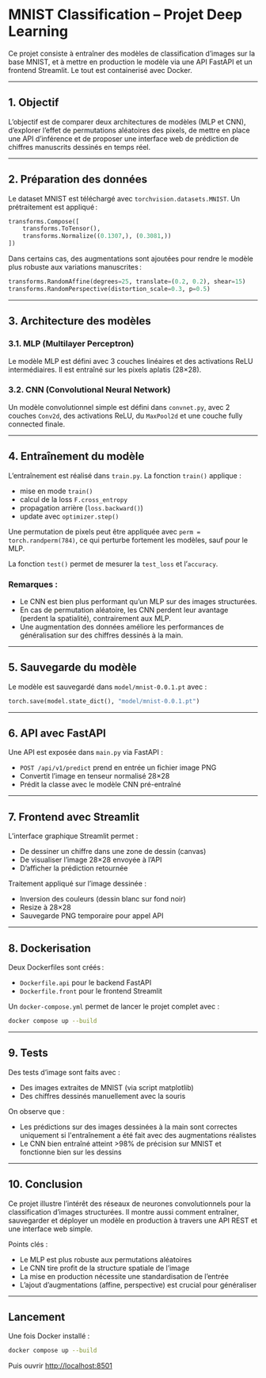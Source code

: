 # MNIST Classification – Projet Deep Learning

Ce projet consiste à entraîner des modèles de classification d’images sur la base MNIST, et à mettre en production le modèle via une API FastAPI et un frontend Streamlit. Le tout est containerisé avec Docker.

---

## 1. Objectif

L’objectif est de comparer deux architectures de modèles (MLP et CNN), d’explorer l’effet de permutations aléatoires des pixels, de mettre en place une API d’inférence et de proposer une interface web de prédiction de chiffres manuscrits dessinés en temps réel.

---

## 2. Préparation des données

Le dataset MNIST est téléchargé avec `torchvision.datasets.MNIST`. Un prétraitement est appliqué :

```python
transforms.Compose([
    transforms.ToTensor(),
    transforms.Normalize((0.1307,), (0.3081,))
])
```

Dans certains cas, des augmentations sont ajoutées pour rendre le modèle plus robuste aux variations manuscrites :

```python
transforms.RandomAffine(degrees=25, translate=(0.2, 0.2), shear=15)
transforms.RandomPerspective(distortion_scale=0.3, p=0.5)
```

---

## 3. Architecture des modèles

### 3.1. MLP (Multilayer Perceptron)

Le modèle MLP est défini avec 3 couches linéaires et des activations ReLU intermédiaires. Il est entraîné sur les pixels aplatis (28×28).

### 3.2. CNN (Convolutional Neural Network)

Un modèle convolutionnel simple est défini dans `convnet.py`, avec 2 couches `Conv2d`, des activations ReLU, du `MaxPool2d` et une couche fully connected finale.

---

## 4. Entraînement du modèle

L’entraînement est réalisé dans `train.py`. La fonction `train()` applique :

- mise en mode `train()`
- calcul de la loss `F.cross_entropy`
- propagation arrière (`loss.backward()`)
- update avec `optimizer.step()`

Une permutation de pixels peut être appliquée avec `perm = torch.randperm(784)`, ce qui perturbe fortement les modèles, sauf pour le MLP.

La fonction `test()` permet de mesurer la `test_loss` et l’`accuracy`.

### Remarques :

- Le CNN est bien plus performant qu’un MLP sur des images structurées.
- En cas de permutation aléatoire, les CNN perdent leur avantage (perdent la spatialité), contrairement aux MLP.
- Une augmentation des données améliore les performances de généralisation sur des chiffres dessinés à la main.

---

## 5. Sauvegarde du modèle

Le modèle est sauvegardé dans `model/mnist-0.0.1.pt` avec :

```python
torch.save(model.state_dict(), "model/mnist-0.0.1.pt")
```

---

## 6. API avec FastAPI

Une API est exposée dans `main.py` via FastAPI :

- `POST /api/v1/predict` prend en entrée un fichier image PNG
- Convertit l’image en tenseur normalisé 28×28
- Prédit la classe avec le modèle CNN pré-entraîné

---

## 7. Frontend avec Streamlit

L’interface graphique Streamlit permet :

- De dessiner un chiffre dans une zone de dessin (canvas)
- De visualiser l’image 28×28 envoyée à l’API
- D’afficher la prédiction retournée

Traitement appliqué sur l’image dessinée :

- Inversion des couleurs (dessin blanc sur fond noir)
- Resize à 28×28
- Sauvegarde PNG temporaire pour appel API

---

## 8. Dockerisation

Deux Dockerfiles sont créés :

- `Dockerfile.api` pour le backend FastAPI
- `Dockerfile.front` pour le frontend Streamlit

Un `docker-compose.yml` permet de lancer le projet complet avec :

```bash
docker compose up --build
```

---

## 9. Tests

Des tests d’image sont faits avec :

- Des images extraites de MNIST (via script matplotlib)
- Des chiffres dessinés manuellement avec la souris

On observe que :

- Les prédictions sur des images dessinées à la main sont correctes uniquement si l'entraînement a été fait avec des augmentations réalistes
- Le CNN bien entraîné atteint >98% de précision sur MNIST et fonctionne bien sur les dessins

---

## 10. Conclusion

Ce projet illustre l’intérêt des réseaux de neurones convolutionnels pour la classification d’images structurées. Il montre aussi comment entraîner, sauvegarder et déployer un modèle en production à travers une API REST et une interface web simple.

Points clés :

- Le MLP est plus robuste aux permutations aléatoires
- Le CNN tire profit de la structure spatiale de l’image
- La mise en production nécessite une standardisation de l’entrée
- L’ajout d’augmentations (affine, perspective) est crucial pour généraliser

---

## Lancement

Une fois Docker installé :

```bash
docker compose up --build
```

Puis ouvrir [http://localhost:8501](http://localhost:8501)